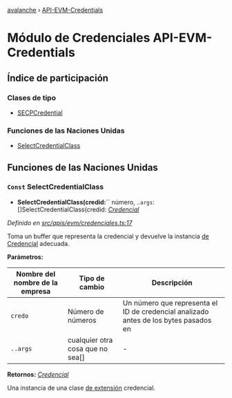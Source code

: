 [avalanche](../README.md) › [API-EVM-Credentials](api_evm_credentials.md)

# Módulo de Credenciales API-EVM-Credentials

## Índice de participación

### Clases de tipo

* [SECPCredential](../classes/api_evm_credentials.secpcredential.md)

### Funciones de las Naciones Unidas

* [SelectCredentialClass](api_evm_credentials.md#const-selectcredentialclass)

## Funciones de las Naciones Unidas

### `Const` SelectCredentialClass

- **SelectCredentialClass(credid:**`` número, ..`args`: []SelectCredentialClass(credid: *[Credencial](../classes/common_signature.credential.md)*

*Definido en [src/apis/evm/credenciales.ts:17](https://github.com/ava-labs/avalanchejs/blob/ae78dee/src/apis/evm/credentials.ts#L17)*

Toma un buffer que representa la credencial y devuelve la instancia [de Credencial](../classes/common_signature.credential.md) adecuada.

**Parámetros:**

| Nombre del nombre de la empresa | Tipo de cambio | Descripción |
------ | ------ | ------ |
| `credo` | Número de números | Un número que representa el ID de credencial analizado antes de los bytes pasados en |
| `..args` | cualquier otra cosa que no sea[] | - |

**Retornos:** *[Credencial](../classes/common_signature.credential.md)*

Una instancia de una clase [de extensión](../classes/common_signature.credential.md) credencial.
